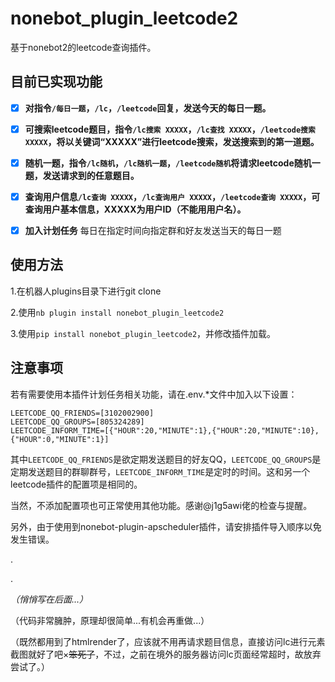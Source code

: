 # nonebot_plugin_leetcode2
基于nonebot2的leetcode查询插件。

## 目前已实现功能
- [x] **对指令`/每日一题`，`/lc`，`/leetcode`回复，发送今天的每日一题。**

- [x] **可搜索leetcode题目，指令`/lc搜索 XXXXX`，`/lc查找 XXXXX`，`/leetcode搜索 XXXXX`，将以关键词“XXXXX”进行leetcode搜索，发送搜索到的第一道题。**

- [x] **随机一题，指令`/lc随机`，`/lc随机一题`，`/leetcode随机`将请求leetcode随机一题，发送请求到的任意题目。**

- [x] **查询用户信息`/lc查询 XXXXX`，`/lc查询用户 XXXXX`，`/leetcode查询 XXXXX`，可查询用户基本信息，XXXXX为用户ID（不能用用户名）。**

- [x] **加入计划任务**  每日在指定时间向指定群和好友发送当天的每日一题

## 使用方法

1.在机器人plugins目录下进行git clone

2.使用`nb plugin install nonebot_plugin_leetcode2`

3.使用`pip install nonebot_plugin_leetcode2`，并修改插件加载。

## 注意事项

若有需要使用本插件计划任务相关功能，请在.env.\*文件中加入以下设置：
```
LEETCODE_QQ_FRIENDS=[3102002900]
LEETCODE_QQ_GROUPS=[805324289]
LEETCODE_INFORM_TIME=[{"HOUR":20,"MINUTE":1},{"HOUR":20,"MINUTE":10},{"HOUR":0,"MINUTE":1}]
```
其中`LEETCODE_QQ_FRIENDS`是欲定期发送题目的好友QQ，`LEETCODE_QQ_GROUPS`是定期发送题目的群聊群号，`LEETCODE_INFORM_TIME`是定时的时间。这和另一个leetcode插件的配置项是相同的。

当然，不添加配置项也可正常使用其他功能。感谢@j1g5awi佬的检查与提醒。

另外，由于使用到nonebot-plugin-apscheduler插件，请安排插件导入顺序以免发生错误。


.

.

*（悄悄写在后面...）*

（代码非常臃肿，原理却很简单...有机会再重做...）

（既然都用到了htmlrender了，应该就不用再请求题目信息，直接访问lc进行元素截图就好了吧×~~笨死了~~，不过，之前在境外的服务器访问lc页面经常超时，故放弃尝试了。）

